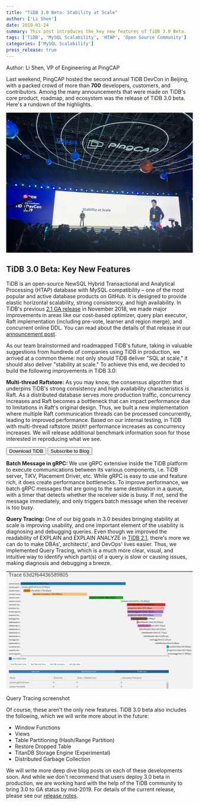 ```yaml
---
title: "TiDB 3.0 Beta: Stability at Scale"
author: ['Li Shen']
date: 2019-01-24
summary: This post introduces the key new features of TiDB 3.0 Beta.
tags: ['TiDB', 'MySQL Scalability', 'HTAP', 'Open Source Community']
categories: ['MySQL Scalability']
press_release: true
---
```


Author: Li Shen, VP of Engineering at PingCAP

Last weekend, PingCAP hosted the second annual TiDB DevCon in Beijing, with a packed crowd of more than **700** developers, customers, and contributors. Among the many announcements that were made on TiDB's core product, roadmap, and ecosystem was the release of TiDB 3.0 beta. Here's a rundown of the highlights.  

![Me on stage at TiDB DevCon 2019](media/me-on-stage-at-tidb-devcon-2019.png)

## TiDB 3.0 Beta: Key New Features

TiDB is an open-source NewSQL Hybrid Transactional and Analytical Processing (HTAP) database with MySQL compatibility – one of the most popular and active database products on GitHub. It is designed to provide elastic horizontal scalability, strong consistency, and high availability. In TiDB's previous [2.1 GA release](https://pingcap.com/blog/tidb-2.1-ga-Battle-tested-to-handle-an-unpredictable-world/) in November 2018, we made major improvements in areas like our cost-based optimizer, query plan executor, Raft implementation (including pre-vote, learner and region merge), and concurrent online DDL. You can read about the details of that release in our [announcement post](https://pingcap.com/blog/tidb-2.1-ga-Battle-tested-to-handle-an-unpredictable-world/).

As our team brainstormed and roadmapped TiDB's future, taking in valuable suggestions from hundreds of companies using TiDB in production, we arrived at a common theme: not only should TiDB deliver "SQL at scale," it should also deliver "stability at scale." To achieve this end, we decided to build the following improvements in TiDB 3.0:

**Multi-thread Raftstore:** As you may know, the consensus algorithm that underpins TiDB's strong consistency and high availability characteristics is Raft. As a distributed database serves more production traffic, concurrency increases and Raft becomes a bottleneck that can impact performance due to limitations in Raft's original design. Thus, we built a new implementation where multiple Raft communication threads can be processed concurrently, leading to improved performance. Based on our internal testing, in TiDB with multi-thread raftstore `INSERT` performance increases as concurrency increases. We will release additional benchmark information soon for those interested in reproducing what we see.

<div class="trackable-btns">
    <a href="/download" onclick="trackViews('TiDB 3.0 Beta: Stability at Scale', 'download-tidb-btn-middle')"><button>Download TiDB</button></a>
    <a href="https://share.hsforms.com/1e2W03wLJQQKPd1d9rCbj_Q2npzm" onclick="trackViews('TiDB 3.0 Beta: Stability at Scale', 'subscribe-blog-btn-middle')"><button>Subscribe to Blog</button></a>
</div>

**Batch Message in gRPC:** We use gRPC extensive inside the TiDB platform to execute communications between its various components, i.e. TiDB server, TiKV, Placement Driver, etc. While gRPC is easy to use and feature rich, it does create performance bottlenecks. To improve performance, we batch gRPC messages that are going to the same destination in a queue, with a timer that detects whether the receiver side is busy. If not, send the message immediately, and only triggers batch message when the receiver is too busy.

**Query Tracing:** One of our big goals in 3.0 besides bringing stability at scale is improving usability, and one important element of the usability is diagnosing and debugging queries. Even though we improved the readability of EXPLAIN and EXPLAIN ANALYZE in [TiDB 2.1](https://pingcap.com/blog/tidb-2.1-ga-Battle-tested-to-handle-an-unpredictable-world/), there's more we can do to make DBAs', architects', and DevOps' lives easier. Thus, we implemented Query Tracing, which is a much more clear, visual, and intuitive way to identify which part(s) of a query is slow or causing issues, making diagnosis and debugging a breeze.

![Query Tracing screenshot](media/query-tracing-screenshot.png)
<div class="caption-center"> Query Tracing screenshot </div>

Of course, these aren't the only new features. TiDB 3.0 beta also includes the following, which we will write more about in the future:

- Window Functions
- Views
- Table Partitioning (Hash/Range Partition)
- Restore Dropped Table
- TitanDB Storage Engine (Experimental)
- Distributed Garbage Collection

We will write more deep dive blog posts on each of these developments soon. And while we don't recommend that users deploy 3.0 beta in production, we are working hard with the help of the TiDB community to bring 3.0 to GA status by mid-2019. For details of the current release, please see our [release notes](https://pingcap.com/docs/releases/3.0beta/).
